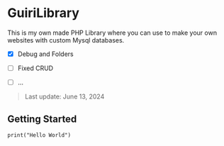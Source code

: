 # GuiriLibrary

This is my own made PHP Library where you can use to make your own websites with custom Mysql databases.


- [x] Debug and Folders
- [ ] Fixed CRUD
- [ ] ...


> Last update: June 13, 2024

## Getting Started 

```
print("Hello World")
```
